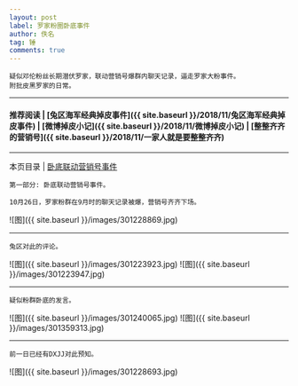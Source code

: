```yaml
---
layout: post
label: 罗家粉圈卧底事件
author: 佚名
tag: 锤
comments: true
---
```


    疑似邓伦粉丝长期潜伏罗家，联动营销号爆群内聊天记录，逼走罗家大粉事件。
    附批皮黑罗家的日常。
    
---

#### 推荐阅读 | [兔区海军经典掉皮事件]({{ site.baseurl }}/2018/11/兔区海军经典掉皮事件) | [微博掉皮小记]({{ site.baseurl }}/2018/11/微博掉皮小记) |  [整整齐齐的营销号]({{ site.baseurl }}/2018/11/一家人就是要整整齐齐) 

---

本页目录 \| [卧底联动营销号事件](#dxjja)


<a class="anchor" name="dxjja"></a>


    第一部分: 卧底联动营销号事件。
    
    10月26日，罗家粉群在9月时的聊天记录被爆，营销号齐齐下场。

![图]({{ site.baseurl }}/images/301228869.jpg)

---

    兔区对此的评论。

![图]({{ site.baseurl }}/images/301223923.jpg)
![图]({{ site.baseurl }}/images/301223947.jpg)

---

    疑似粉群卧底的发言。
    
![图]({{ site.baseurl }}/images/301240065.jpg)
![图]({{ site.baseurl }}/images/301359313.jpg)

---
   
    前一日已经有DXJJ对此预知。

![图]({{ site.baseurl }}/images/301228693.jpg)
